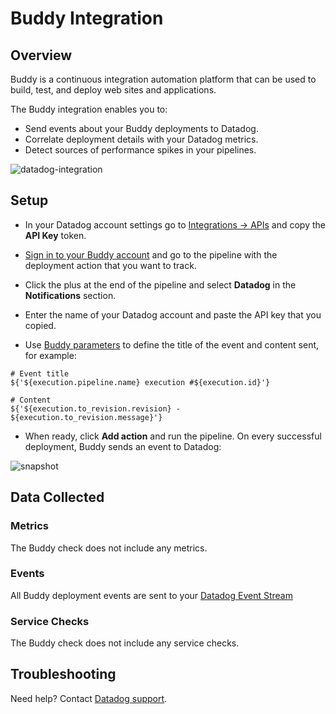 # Buddy Integration

## Overview
Buddy is a continuous integration automation platform that can be used to build, test, and deploy web sites and applications. 

The Buddy integration enables you to:

- Send events about your Buddy deployments to Datadog.
- Correlate deployment details with your Datadog metrics.
- Detect sources of performance spikes in your pipelines.

![datadog-integration][1]

## Setup

- In your Datadog account settings go to [Integrations -> APIs][2] and copy the **API Key** token.

- [Sign in to your Buddy account][3] and go to the pipeline with the deployment action that you want to track.

- Click the plus at the end of the pipeline and select **Datadog** in the **Notifications** section.

- Enter the name of your Datadog account and paste the API key that you copied.

- Use [Buddy parameters][4] to define the title of the event and content sent, for example:

```text
# Event title
${'${execution.pipeline.name} execution #${execution.id}'}

# Content
${'${execution.to_revision.revision} - ${execution.to_revision.message}'}
```

- When ready, click **Add action** and run the pipeline. On every successful deployment, Buddy sends an event to Datadog:

![snapshot][5]

## Data Collected

### Metrics

The Buddy check does not include any metrics.

### Events

All Buddy deployment events are sent to your [Datadog Event Stream][6]

### Service Checks

The Buddy check does not include any service checks.

## Troubleshooting

Need help? Contact [Datadog support][7].

[1]: https://raw.githubusercontent.com/DataDog/integrations-extras/master/buddy/images/datadog-integration.png
[2]: /organization-settings/api-keys
[3]: https://app.buddy.works/login
[4]: https://buddy.works/knowledge/deployments/what-parameters-buddy-use
[5]: https://raw.githubusercontent.com/DataDog/integrations-extras/master/buddy/images/snapshot.png
[6]: https://docs.datadoghq.com/events/
[7]: https://docs.datadoghq.com/help/

